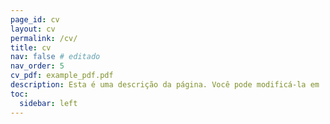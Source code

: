 ```yaml
---
page_id: cv
layout: cv
permalink: /cv/
title: cv
nav: false # editado
nav_order: 5
cv_pdf: example_pdf.pdf
description: Esta é uma descrição da página. Você pode modificá-la em '_pages/cv.md'. Também pode alterar ou remover o botão no topo de download de pdf.
toc:
  sidebar: left
---
```

